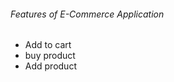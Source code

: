
<!-- wp:heading {"level":6} -->
<h6>Features of E-Commerce Application </h6>
<!-- /wp:heading -->

<!-- wp:list -->
<ul><li>Add to cart</li><li>buy product</li><li>Add product</li></ul>
<!-- /wp:list -->
